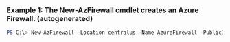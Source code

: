 ### Example 1: The New-AzFirewall cmdlet creates an Azure Firewall. (autogenerated)
```powershell
PS C:\> New-AzFirewall -Location centralus -Name AzureFirewall -PublicIpName $pip.Name -ResourceGroupName $rgName -VirtualNetworkName $vnet.Name
```

